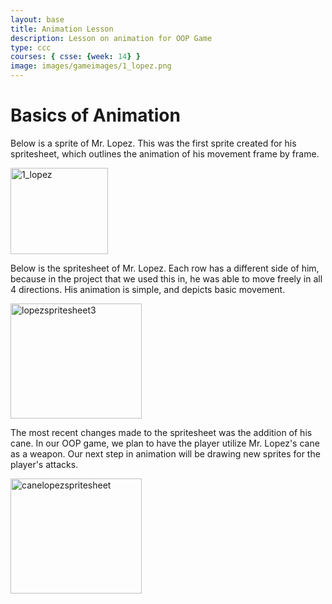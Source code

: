 ```yaml
---
layout: base
title: Animation Lesson
description: Lesson on animation for OOP Game
type: ccc
courses: { csse: {week: 14} }
image: images/gameimages/1_lopez.png
---
```

<div>
    <h1>Basics of Animation</h1>
    <p>
        Below is a sprite of Mr. Lopez. This was the first sprite created for his spritesheet, which outlines the animation of his movement frame by frame.
    </p>
</div>
<div>
    <img src="{{ site.baseurl }}/images/gameimages/1_lopez.png" alt="1_lopez" style="height: 138px; width: 156px">
</div>

<div>
    <p>
        Below is the spritesheet of Mr. Lopez. Each row has a different side of him, because in the project that we used this in, he was able to move freely in all 4 directions. His animation is simple, and depicts basic movement. 
    </p>
</div>

<div>
    <img src="{{ site.baseurl }}/images/gameimages/lopezspritesheet3.png" alt="lopezspritesheet3" style="height: 184px; width: 210px;">
<div>
    <p>
        The most recent changes made to the spritesheet was the addition of his cane. In our OOP game, we plan to have the player utilize Mr. Lopez's cane as a weapon. Our next step in animation will be drawing new sprites for the player's attacks. 
    </p>
</div>

<div>
    <img src="{{ site.baseurl }}/images/gameimages/canelopezspritesheet.png" alt="canelopezspritesheet" style="height: 184px; width: 210px">
</div>